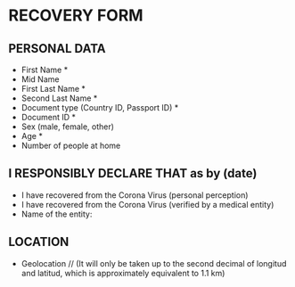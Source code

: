 # RECOVERY FORM
## PERSONAL DATA
* First Name * 
* Mid Name 
* First Last Name * 
* Second Last Name * 
* Document type (Country ID, Passport ID) * 
* Document ID * 
* Sex (male, female, other)
* Age * 
* Number of people at home

## I RESPONSIBLY DECLARE THAT as by (date)
* I have recovered from the Corona Virus (personal perception)
* I have recovered from the Corona Virus (verified by a medical entity)
* Name of the entity:

## LOCATION
* Geolocation // (It will only be taken up to the second decimal of longitud and latitud, which is approximately equivalent to 1.1 km)




